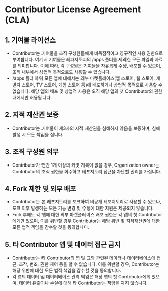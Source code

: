 # Contributor License Agreement (CLA)

## 1. 기여물 라이선스

- Contributor는 기여물을 조직 구성원들에게 비독점적이고 영구적인 사용 권한으로 부여합니다. 여기서 기여물은 레파지토리의 /apps 폴더를 제외한 모든 파일과 자료를 의미합니다. 이에 따라, 각 구성원은 기여물을 자유롭게 수정, 배포할 수 있으며, 조직 내부에서 상업적 목적으로도 사용할 수 있습니다.
- /apps 폴더 하위 모든 앱에 대해서는 외부 마켓플레이스(앱 스토어, 웹 스토어, 개발자 스토어, TV 스토어, 게임 스토어 등)에 배포하거나 상업적 목적으로 사용할 수 없습니다. 해당 앱의 배포 및 상업적 사용은 오직 해당 앱의 첫 Contributor의 권한 내에서만 허용됩니다.

## 2. 지적 재산권 보증

- Contributor는 기여물이 제3자의 지적 재산권을 침해하지 않음을 보증하며, 침해 발생 시 모든 책임을 집니다.

## 3. 조직 구성원 의무

- Contributor가 연간 1개 이상의 커밋 기록이 없을 경우, Organization owner는 Contributor의 조직 권한을 회수하고 레포지토리 접근을 차단할 권리를 가집니다.

## 4. Fork 제한 및 외부 배포

- Contributor는 본 레포지토리를 포크하여 비공개 레포지토리로 사용할 수 있으나, 포크 이후 발생하는 모든 기능 변경 및 수정에 대한 지원은 제공되지 않습니다.
- Fork 후에도 각 앱에 대한 외부 마켓플레이스 배포 권한은 각 앱의 첫 Contributor에게만 있으며, 이를 위반할 경우 Contributor는 해당 위반 및 지적재산권에 대한 모든 법적 책임을 감수할 것을 동의합니다.

## 5. 타 Contributor 앱 및 데이터 접근 금지

- Contributor는 타 Contributor의 앱 및 그와 관련된 데이터나 데이터베이스에 접근, 조작, 변조, 권한 제어 등을 할 수 없습니다. 이를 위반할 경우, Contributor는 해당 위반에 대한 모든 법적 책임을 감수할 것을 동의합니다.
- 각 앱의 데이터 및 데이터베이스 관리 책임은 해당 앱의 첫 Contributor에게 있으며, 데이터 유출이나 손실에 대해 타 Contributor는 책임을 지지 않습니다.

